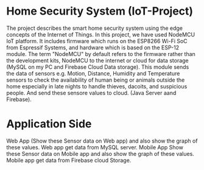 # Home Security System (IoT-Project)
The project describes the smart home security system using the edge concepts of the Internet of Things. In this project, we have used NodeMCU IoT platform. It includes firmware which runs on the ESP8266 Wi-Fi SoC from Espressif Systems, and hardware which is based on the ESP-12 module. The term "NodeMCU" by default refers to the firmware rather than the development kits, NodeMCU to the internet or cloud for data storage (MySQL on my PC and Firebase Cloud Data storage). 
This module sends the data of sensors e.g. Motion, Distance, Humidity and Temperature sensors to check the availability of human being or animals outside the home especially in late nights to handle thieves, dacoits, and suspicious people. And send these sensore values to cloud. (Java Server aand Firebase).

# Application Side

Web App (Show these Sensor data on Web app) and also show the graph of these values. Web app get data from MySQL server.
Mobile App Show these Sensor data on Mobile app and also show the graph of these values. Mobile app get data from Firebase cloud Storage.
